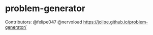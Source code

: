 # problem-generator
Contributors:
@felipe047 @nervoload
https://jolipe.github.io/problem-generator/
